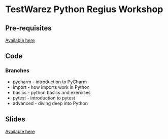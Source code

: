 # TestWarez Python Regius Workshop

## Pre-requisites

[Available here](https://docs.google.com/document/d/12CLYTcZIJNytO0h9gXutqBBUVRvfl3xjrue3EeKopeo/edit?usp=sharing)

## Code

### Branches
- pycharm - introduction to PyCharm
- import - how imports work in Python
- basics - python basics and exercises
- pytest - introduction to pytest
- advanced - diving deep into Python

## Slides

[Available here](https://docs.google.com/presentation/d/1C2B-KqXyBOAZXmRhDzCtafBNuJSTxMwcRRg-1DOBLSU/edit?usp=sharing)